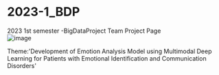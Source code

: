 # 2023-1_BDP
2023 1st semester -BigDataProject Team Project Page<Br>
![image](https://github.com/ChoKwonHwi/ChoKwonHwi/assets/44869777/33e0b3bd-a839-4968-be5a-c990c119ee89)

Theme:'Development of Emotion Analysis Model using Multimodal Deep Learning for Patients with Emotional Identification and Communication Disorders'
